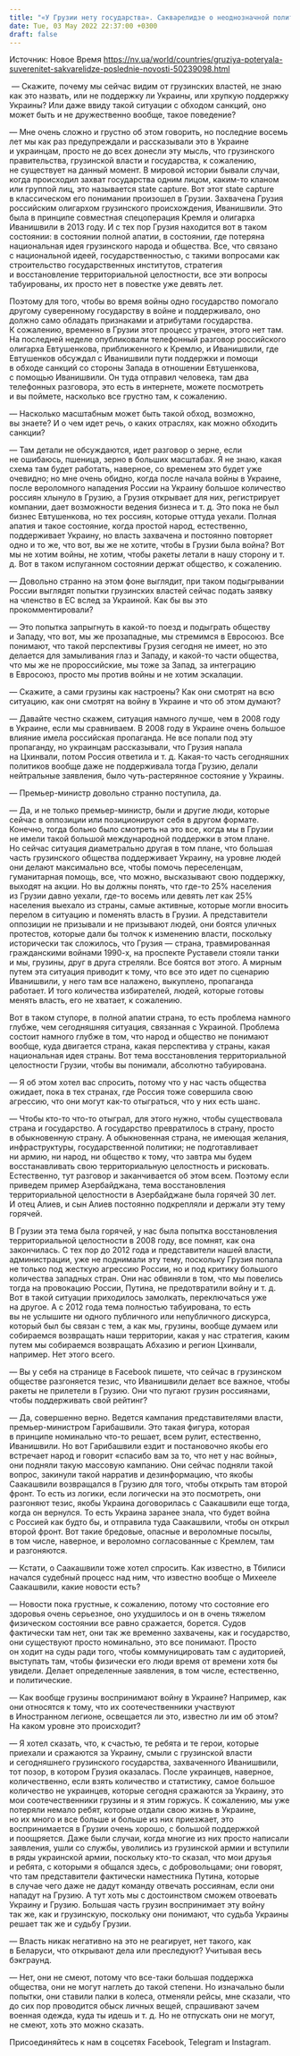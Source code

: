 ```yaml
---
title: "«У Грузии нету государства». Сакварелидзе о неоднозначной политике Тбилиси в отношении войны и настроениях общества — интервью"
date: Tue, 03 May 2022 22:37:00 +0300
draft: false
---
```

Источник: Новое Время https://nv.ua/world/countries/gruziya-poteryala-suverenitet-sakvarelidze-poslednie-novosti-50239098.html


 — Скажите, почему мы сейчас видим от грузинских властей, не знаю как это назвать, или не поддержку ли Украины, или хрупкую поддержку Украины? Или даже ввиду такой ситуации с обходом санкций, оно может быть и не дружественно вообще, такое поведение?

— Мне очень сложно и грустно об этом говорить, но последние восемь лет мы как раз предупреждали и рассказывали это в Украине и украинцам, просто не до всех донесли эту мысль, что грузинского правительства, грузинской власти и государства, к сожалению, не существует на данный момент. В мировой истории бывали случаи, когда происходил захват государства одним лицом, каким-то кланом или группой лиц, это называется state capture. Вот этот state capture в классическом его понимании произошел в Грузии. Захвачена Грузия российским олигархом грузинского происхождения, Иванишвили. Это была в принципе совместная спецоперация Кремля и олигарха Иванишвили в 2013 году. И с тех пор Грузия находится вот в таком состоянии: в состоянии полной апатии, в состоянии, где потеряна национальная идея грузинского народа и общества. Все, что связано с национальной идеей, государственностью, с такими вопросами как строительство государственных институтов, стратегия и восстановление территориальной целостности, все эти вопросы табуированы, их просто нет в повестке уже девять лет.

Поэтому для того, чтобы во время войны одно государство помогало другому суверенному государству в войне и поддерживало, оно должно само обладать признаками и атрибутами государства. К сожалению, временно в Грузии этот процесс утрачен, этого нет там. На последней неделе опубликовали телефонный разговор российского олигарха Евтушенкова, приближенного к Кремлю, и Иванишвили, где Евтушенков обсуждал с Иванишвили пути поддержки и помощи в обходе санкций со стороны Запада в отношении Евтушенкова, с помощью Иванишвили. Он туда отправил человека, там два телефонных разговора, это есть в интернете, можете посмотреть и вы поймете, насколько все грустно там, к сожалению.

— Насколько масштабным может быть такой обход, возможно, вы знаете? И о чем идет речь, о каких отраслях, как можно обходить санкции?

— Там детали не обсуждаются, идет разговор о зерне, если не ошибаюсь, пшеница, зерно в больших масштабах. Я не знаю, какая схема там будет работать, наверное, со временем это будет уже очевидно; но мне очень обидно, когда после начала войны в Украине, после вероломного нападения России на Украину большое количество россиян хлынуло в Грузию, а Грузия открывает для них, регистрирует компании, дает возможности ведения бизнеса и т. д. Это пока не был бизнес Евтушенкова, но тех россиян, которые оттуда уехали. Полная апатия и такое состояние, когда простой народ, естественно, поддерживает Украину, но власть захвачена и постоянно повторяет одно и то же, что вот, вы же не хотите, чтобы в Грузии была война? Вот мы не хотим войны, не хотим, чтобы ракеты летали в нашу сторону и т. д. Вот в таком испуганном состоянии держат общество, к сожалению.

— Довольно странно на этом фоне выглядит, при таком подыгрывании России выглядят попытки грузинских властей сейчас подать заявку на членство в ЕС вслед за Украиной. Как бы вы это прокомментировали?

— Это попытка запрыгнуть в какой-то поезд и подыграть обществу и Западу, что вот, мы же прозападные, мы стремимся в Евросоюз. Все понимают, что такой перспективы Грузия сегодня не имеет, но это делается для замыливания глаз и Западу, и какой-то части общества, что мы же не пророссийские, мы тоже за Запад, за интеграцию в Евросоюз, просто мы против войны и не хотим эскалации.

— Скажите, а сами грузины как настроены? Как они смотрят на всю ситуацию, как они смотрят на войну в Украине и что об этом думают?

— Давайте честно скажем, ситуация намного лучше, чем в 2008 году в Украине, если мы сравниваем. В 2008 году в Украине очень большое влияние имела российская пропаганда. Не все попали под эту пропаганду, но украинцам рассказывали, что Грузия напала на Цхинвали, потом Россия ответила и т. д. Какая-то часть сегодняшних политиков вообще даже не поддерживала тогда Грузию, делали нейтральные заявления, было чуть-растерянное состояние у Украины.

— Премьер-министр довольно странно поступила, да.

— Да, и не только премьер-министр, были и другие люди, которые сейчас в оппозиции или позиционируют себя в другом формате. Конечно, тогда больно было смотреть на это все, когда мы в Грузии не имели такой большой международной поддержки в этом плане. Но сейчас ситуация диаметрально другая в том плане, что большая часть грузинского общества поддерживает Украину, на уровне людей они делают максимально все, чтобы помочь переселенцам, гуманитарная помощь, все, что можно, высказывают свою поддержку, выходят на акции. Но вы должны понять, что где-то 25% населения из Грузии давно уехали, где-то восемь или девять лет как 25% населения выехало из страны, самые активные, которые могли вносить перелом в ситуацию и поменять власть в Грузии. А представители оппозиции не призывали и не призывают людей, они боятся уличных протестов, которые дали бы толчок к изменению власти, поскольку исторически так сложилось, что Грузия — страна, травмированная гражданскими войнами 1990-х, на проспекте Руставели стояли танки и мы, грузины, друг в друга стреляли. Все боятся вот этого. А мирным путем эта ситуация приводит к тому, что все это идет по сценарию Иванишвили, у него там все налажено, выкуплено, пропаганда работает. И того количества избирателей, людей, которые готовы менять власть, его не хватает, к сожалению.

Вот в таком ступоре, в полной апатии страна, то есть проблема намного глубже, чем сегодняшняя ситуация, связанная с Украиной. Проблема состоит намного глубже в том, что народ и общество не понимают вообще, куда двигается страна, какая перспектива у страны, какая национальная идея страны. Вот тема восстановления территориальной целостности Грузии, чтобы вы понимали, абсолютно табуирована.

— Я об этом хотел вас спросить, потому что у нас часть общества ожидает, пока в тех странах, где Россия тоже совершила свою агрессию, что они могут как-то отыграться, что у них есть шанс.

— Чтобы кто-то что-то отыграл, для этого нужно, чтобы существовала страна и государство. А государство превратилось в страну, просто в обыкновенную страну. А обыкновенная страна, не имеющая желания, инфраструктуры, государственной политики; не подготавливает ни армию, ни народ, ни общество к тому, что завтра мы будем восстанавливать свою территориальную целостность и рисковать. Естественно, тут разговор и заканчивается об этом всем. Поэтому если приведем пример Азербайджана, тема восстановления территориальной целостности в Азербайджане была горячей 30 лет. И отец Алиев, и сын Алиев постоянно подкрепляли и держали эту тему горячей.

В Грузии эта тема была горячей, у нас была попытка восстановления территориальной целостности в 2008 году, все помнят, как она закончилась. С тех пор до 2012 года и представители нашей власти, администрации, уже не поднимали эту тему, поскольку Грузия попала не только под жесткую агрессию России, но и под критику большого количества западных стран. Они нас обвиняли в том, что мы повелись тогда на провокацию России, Путина, не предотвратили войну и т. д. Вот в такой ситуации приходилось замолкать, переключаться уже на другое. А с 2012 года тема полностью табуирована, то есть вы не услышите ни одного публичного или непубличного дискурса, который был бы связан с тем, а как мы, грузины, вообще думаем или собираемся возвращать наши территории, какая у нас стратегия, каким путем мы собираемся возвращать Абхазию и регион Цхинвали, например. Нет этого всего.

— Вы у себя на странице в Facebook пишете, что сейчас в грузинском обществе разгоняется тезис, что Иванишвили делает все важное, чтобы ракеты не прилетели в Грузию. Они что пугают грузин россиянами, чтобы поддерживать свой рейтинг?

— Да, совершенно верно. Ведется кампания представителями власти, премьер-министром Гарибашвили. Это такая фигура, которая в принципе номинально что-то решает, всем рулит, естественно, Иванишвили. Но вот Гарибашвили ездит и постановочно якобы его встречает народ и говорит «спасибо вам за то, что нет у нас войны», они подняли такую массовую кампанию. Они сейчас подняли такой вопрос, закинули такой нарратив и дезинформацию, что якобы Саакашвили возвращался в Грузию для того, чтобы открыть там второй фронт. То есть из логики, если логически на это посмотреть, они разгоняют тезис, якобы Украина договорилась с Саакашвили еще тогда, когда он вернулся. То есть Украина заранее знала, что будет война с Россией как будто бы, и отправила туда Саакашвили, чтобы он открыл второй фронт. Вот такие бредовые, опасные и вероломные посылы, в том числе, наверное, и вероломно согласованные с Кремлем, там и разгоняются.

— Кстати, о Саакашвили тоже хотел спросить. Как известно, в Тбилиси начался судебный процесс над ним, что известно вообще о Михееле Саакашвили, какие новости есть?

— Новости пока грустные, к сожалению, потому что состояние его здоровья очень серьезное, оно ухудшилось и он в очень тяжелом физическом состоянии все равно сражается, борется. Судов фактически там нет, они так же временно захвачены, как и государство, они существуют просто номинально, это все понимают. Просто он ходит на суды ради того, чтобы коммуницировать там с аудиторией, выступать там, чтобы физически его люди время от времени хотя бы увидели. Делает определенные заявления, в том числе, естественно, и политические.

— Как вообще грузины воспринимают войну в Украине? Например, как они относятся к тому, что их соотечественники участвуют в Иностранном легионе, освещается ли это, известно ли им об этом? На каком уровне это происходит?

— Я хотел сказать, что, к счастью, те ребята и те герои, которые приехали и сражаются за Украину, смыли с грузинской власти и сегодняшнего грузинского государства, захваченного Иванишвили, тот позор, в котором Грузия оказалась. После украинцев, наверное, количественно, если взять количество и статистику, самое большое количество не украинцев, которые сегодня сражаются за Украину, это мои соотечественники грузины и я этим горжусь. К сожалению, мы уже потеряли немало ребят, которые отдали свою жизнь в Украине, но их много и все больше и больше из них приезжает, это воспринимается в Грузии очень хорошо, с большой поддержкой и поощряется. Даже были случаи, когда многие из них просто написали заявления, ушли со службы, уволились из грузинской армии и вступили в ряды украинской армии, поскольку кто-то сказал, что мои друзья и ребята, с которыми я общался здесь, с добровольцами; они говорят, что там представители фактически наместника Путина, которые в случае чего даже не дадут команду отвечать россиянам, если они нападут на Грузию. А тут хоть мы с достоинством сможем отвоевать Украину и Грузию. Большая часть грузин воспринимает эту войну так же, как и грузинскую, поскольку они понимают, что судьба Украины решает так же и судьбу Грузии.

— Власть никак негативно на это не реагирует, нет такого, как в Беларуси, что открывают дела или преследуют? Учитывая весь бэкграунд.

— Нет, они не смеют, потому что все-таки большая поддержка общества, они не могут наглеть до такой степени. Но изначально были попытки, они ставили палки в колеса, отменяли рейсы, мне сказали, что до сих пор проводится обыск личных вещей, спрашивают зачем военная одежда, куда ты идешь и т. д. Но не отпускать они не могут, не смеют, хоть это можно сказать.

Присоединяйтесь к нам в соцсетях Facebook, Telegram и Instagram.
